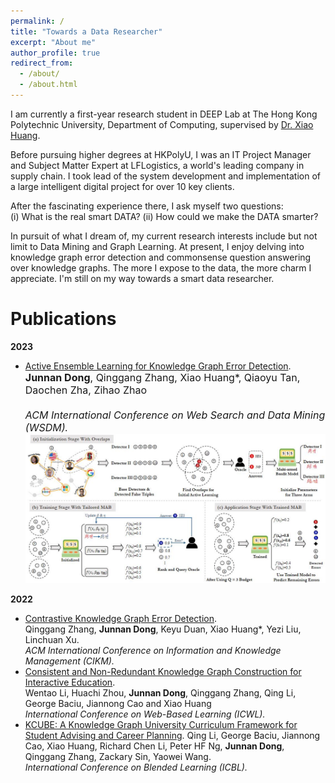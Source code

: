 ```yaml
---
permalink: /
title: "Towards a Data Researcher"
excerpt: "About me"
author_profile: true
redirect_from: 
  - /about/
  - /about.html
---
```

I am currently a first-year research student in DEEP Lab at The Hong Kong Polytechnic University, Department of Computing, supervised by [Dr. Xiao Huang](https://www4.comp.polyu.edu.hk/~xiaohuang/index.html "Redirecting to Dr.Huang's homepage"). 
<!-- I obtained my Master's degree at HKPolyU in 2021, majored in Information Technology. -->

Before pursuing higher degrees at HKPolyU, I was an IT Project Manager and Subject Matter Expert at LFLogistics, a world's leading company in supply chain. I took lead of the system development and implementation of a large intelligent digital project for over 10 key clients.

After the fascinating experience there, I ask myself two questions: <br>
(i) What is the real smart DATA? (ii) How could we make the DATA smarter?

In pursuit of what I dream of, my current research interests include but not limit to Data Mining and Graph Learning. At present, I enjoy delving into knowledge graph error detection and commonsense question answering over knowledge graphs. The more I expose to the data, the more charm I appreciate. I'm still on my way towards a smart data researcher.
  
<h1> Publications </h1>
<b>2023</b>
  
* [Active Ensemble Learning for Knowledge Graph Error Detection](https://junnandong.github.io).   <br>
    <font size=3><b>Junnan Dong</b>, Qinggang Zhang, Xiao Huang*, Qiaoyu Tan, Daochen Zha, Zihao Zhao  <br>   
    <i>ACM International Conference on Web Search and Data Mining (WSDM).</i>  </font>
    <img src="/images/KAEL.jpg" alt="KAEL" width="700"/>

<b>2022</b>

* [Contrastive Knowledge Graph Error Detection](https://dl.acm.org/doi/abs/10.1145/3511808.3557264).     
    Qinggang Zhang, <b>Junnan Dong</b>, Keyu Duan, Xiao Huang*, Yezi Liu, Linchuan Xu.      
    <i>ACM International Conference on Information and Knowledge Management (CIKM). </i>  
* [Consistent and Non-Redundant Knowledge Graph Construction for Interactive Education](https://junnandong.github.io).     
    Wentao Li, Huachi Zhou, <b>Junnan Dong</b>, Qinggang Zhang, Qing Li, George Baciu, Jiannong Cao and Xiao Huang     
    <i>International Conference on Web-Based Learning (ICWL). </i>     
* [KCUBE: A Knowledge Graph University Curriculum Framework for Student Advising and Career Planning](https://link.springer.com/chapter/10.1007/978-3-031-08939-8_31).
    Qing Li, George Baciu, Jiannong Cao, Xiao Huang, Richard Chen Li, Peter HF Ng, <b>Junnan Dong</b>, Qinggang Zhang, Zackary Sin, Yaowei Wang.      
    <i>International Conference on Blended Learning (ICBL). </i>  
